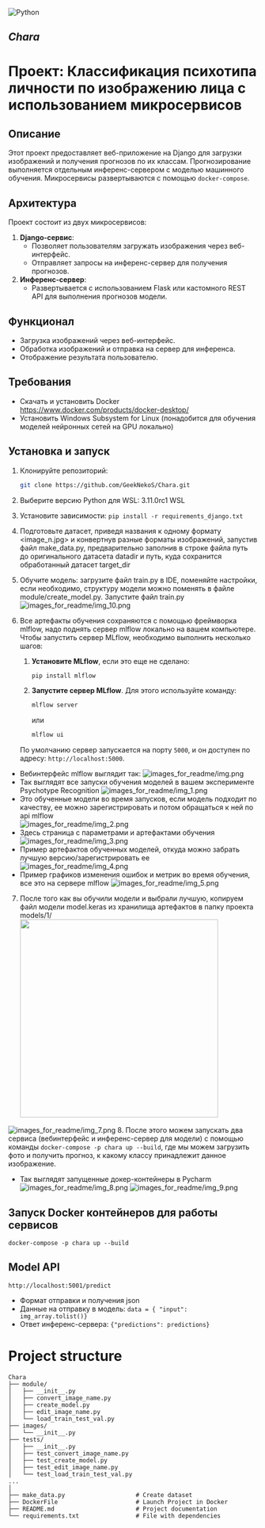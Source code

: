 ![Python](https://img.shields.io/badge/-Python-05122A?style=flat&logo=python)&nbsp;

## *Chara*
# Проект: Классификация психотипа личности по изображению лица с использованием микросервисов

## Описание
Этот проект предоставляет веб-приложение на Django для загрузки изображений и получения прогнозов по их классам. Прогнозирование выполняется отдельным инференс-сервером с моделью машинного обучения. Микросервисы развертываются с помощью `docker-compose`.

## Архитектура
Проект состоит из двух микросервисов:
1. **Django-сервис**:
   - Позволяет пользователям загружать изображения через веб-интерфейс.
   - Отправляет запросы на инференс-сервер для получения прогнозов.
2. **Инференс-сервер**:
   - Развертывается с использованием Flask или кастомного REST API для выполнения прогнозов модели.

## Функционал
- Загрузка изображений через веб-интерфейс.
- Обработка изображений и отправка на сервер для инференса.
- Отображение результата пользователю.

## Требования
- Скачать и установить Docker https://www.docker.com/products/docker-desktop/
- Установить Windows Subsystem for Linux (понадобится для обучения моделей нейронных сетей на GPU локально) 

## Установка и запуск
1. Клонируйте репозиторий:
   ```bash
   git clone https://github.com/GeekNekoS/Chara.git

2. Выберите версию Python для WSL: 3.11.0rc1 WSL 
3. Установите зависимости:  `pip install -r requirements_django.txt`
4. Подготовьте датасет, приведя названия к одному формату <image_n.jpg>
и конвертнув разные форматы изображений, запустив файл make_data.py, 
предварительно заполнив в строке файла путь до оригинального датасета datadir и путь, 
куда сохранится обработанный датасет target_dir
5. Обучите модель: загрузите файл train.py в IDE, поменяйте настройки, если необходимо, 
структуру модели можно поменять в файле module/create_model.py. Запустите файл train.py <br>
![images_for_readme/img_10.png](images_for_readme/img_10.png)
6. Все артефакты обучения сохраняются с помощью фреймворка mlflow, 
надо поднять сервер mlflow локально на вашем компьютере.
Чтобы запустить сервер MLflow, необходимо выполнить несколько шагов:

   1. **Установите MLflow**, если это еще не сделано:
      ```bash
      pip install mlflow
      ```

   2. **Запустите сервер MLflow**. Для этого используйте команду:
      ```bash
      mlflow server
      ```
      или
      ```bash
      mlflow ui
      ```
   По умолчанию сервер запускается на порту `5000`, 
и он доступен по адресу: `http://localhost:5000`.
 -  Вебинтерфейс mlflow выглядит так:
![images_for_readme/img.png](images_for_readme/img.png)
 - Так выглядят все запуски обучения моделей в вашем эксперименте Psychotype Recognition
![images_for_readme/img_1.png](images_for_readme/img_1.png)  
 - Это обученные модели во время запусков, если модель подходит по качеству,
ее можно зарегистрировать и потом обращаться к ней по api mlflow <br>
![images_for_readme/img_2.png](images_for_readme/img_2.png)
 - Здесь страница с параметрами и артефактами обучения
![images_for_readme/img_3.png](images_for_readme/img_3.png)
 - Пример артефактов обученных моделей, откуда можно забрать лучшую версию/зарегистрировать ее
![images_for_readme/img_4.png](images_for_readme/img_4.png)
 - Пример графиков изменения ошибок и метрик во время обучения, все это на сервере mlflow
![images_for_readme/img_5.png](images_for_readme/img_5.png)

7. После того как вы обучили модели и выбрали лучшую, 
копируем файл модели model.keras из хранилища артефактов в папку проекта models/1/ <br>
<img src="images_for_readme/img_6.png" width="400"/><br>

![images_for_readme/img_7.png](images_for_readme/img_7.png)
8. После этого можем запускать два сервиса (вебинтерфейс и инференс-сервер для модели)
 с помощью команды `docker-compose -p chara up --build`, где мы можем загрузить фото
и получить прогноз, к какому классу принадлежит данное изображение. <br>
- Так выглядят запущенные докер-контейнеры в Pycharm 
![images_for_readme/img_8.png](images_for_readme/img_8.png)
![images_for_readme/img_9.png](images_for_readme/img_9.png)

## Запуск Docker контейнеров для работы сервисов
`docker-compose -p chara up --build`

## Model API
`http://localhost:5001/predict`
 - Формат отправки и получения json
 - Данные на отправку в модель: `data = { "input": img_array.tolist()}`
 - Ответ инференс-сервера: `{"predictions": predictions}`



<a name="project_structure"></a> 
# Project structure
    Chara
    ├── module/
    │   ├── __init__.py
    │   ├── convert_image_name.py
    │   ├── create_model.py
    │   ├── edit_image_name.py
    │   └── load_train_test_val.py
    ├── images/
    │   └── __init__.py
    ├── tests/
    │   ├── __init__.py
    │   ├── test_convert_image_name.py
    │   ├── test_create_model.py
    │   ├── test_edit_image_name.py
    │   └── test_load_train_test_val.py
    ...
    │
    ├── make_data.py                    # Create dataset 
    ├── DockerFile                      # Launch Project in Docker
    ├── README.md                       # Project documentation
    └── requirements.txt                # File with dependencies
<br /> <br />
